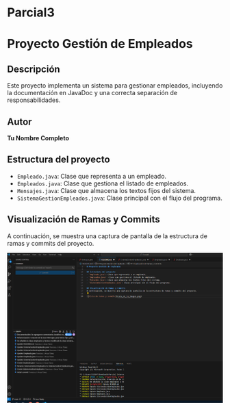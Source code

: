 # Parcial3
# Proyecto Gestión de Empleados

## Descripción
Este proyecto implementa un sistema para gestionar empleados, incluyendo la documentación en JavaDoc y una correcta separación de responsabilidades.

## Autor
**Tu Nombre Completo**

## Estructura del proyecto
- `Empleado.java`: Clase que representa a un empleado.
- `Empleados.java`: Clase que gestiona el listado de empleados.
- `Mensajes.java`: Clase que almacena los textos fijos del sistema.
- `SistemaGestionEmpleados.java`: Clase principal con el flujo del programa.

## Visualización de Ramas y Commits
A continuación, se muestra una captura de pantalla de la estructura de ramas y commits del proyecto.

![Vista de ramas y commits](Captura.png)